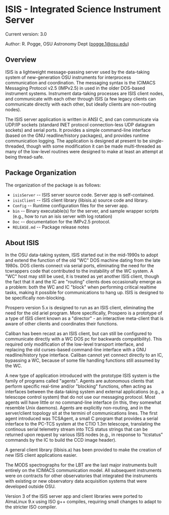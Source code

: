 # ISIS - Integrated Science Instrument Server

Current version: 3.0

Author: R. Pogge, OSU Astronomy Dept (pogge.1@osu.edu)

## Overview

ISIS is a lightweight message-passing server used by the data-taking system of new-generation OSU instruments for interprocess communication and coordination.
The messaging syntax is the ICIMACS Messaging Protocol v2.5 (IMPv2.5) in used in the older DOS-based instrument systems.  Instrument data-taking processes are 
ISIS client nodes, and communicate with each other through ISIS (a few legacy clients can communicate directly with each other, but ideally clients
are non-routing nodes).

The ISIS server application is written in ANSI C, and can communicate
via UDP/IP sockets (standard INET protocol connection-less UDP
datagram sockets) and serial ports.  It provides a simple command-line
interface (based on the GNU readline/history packages), and provides
runtime communication logging.  The application is designed at present
to be single-threaded, though with some modification it can be made
multi-threaded as many of the low-level routines were designed to make
at least an attempt at being thread-safe.

## Package Organization

The organization of the package is as follows:
 * `isisServer` -- ISIS server source code.  Server app is self-contained.
 * `isisClient` -- ISIS client library (libisis.a) source code and library.
 * `Config` -- Runtime configuration files for the server app.
 * `bin` -- Binary executable(s) for the server, and sample wrapper scripts (e.g., how to run an isis server with log rotation)
 * `Doc` -- documentation for the IMPv2.5 protocol.
 * `RELEASE.md` -- Package release notes

## About ISIS

In the OSU data-taking system, ISIS started out in the mid-1990s
to adopt and extend the function of the old "WC" DOS machine dating 
from the late 1980s.  DOS clients connect via serial ports,
eliminating the need for the tcwrappers code that contributed to the
instability of the WC system.  A "WC" host may still be used, it is
treated as yet another ISIS client, though the fact that it and the IC
are "routing" clients does occasionally emerge as a problem: both the
WC and IC "block" when performing critical realtime tasks, making it
possible for communications to hang up.  ISIS is designed to be
specifically non-blocking.

Prospero version 5.x is designed to run as an ISIS client, eliminating
the need for the old ariel program.  More specifically, Prospero is a
prototype of a type of ISIS client known as a "director" - an
interactive meta-client that is aware of other clients and coordinates
their functions.

Caliban has been recast as an ISIS client, but can still be configured
to communicate directly with a WC DOS pc for backwards compatibility).
This required only modification of the low-level transport interface,
and replacing the old curses-based command-line interface with a GNU
readline/history type interface.  Caliban cannot yet connect directly
to an IC, bypassing a WC, because of some file handling functions
still assumed by the WC.

A new type of application introduced with the prototype ISIS system is
the family of programs called "agents".  Agents are autonomous clients
that perform specific real-time and/or "blocking" functions, often
acting as interfaces between the data-taking system and external
applications (e.g., a telescope control system) that do not use our
messaging protocol. Most agents will have little or no command-line
interface (in this, they somewhat resemble Unix daemons).  Agents are
explicitly non-routing, and in the server/client topology sit at the
termini of communications lines.  The first agent introduced was
TCSAgent, a small C program that provides a serial interface to the
PC-TCS system at the CTIO 1.3m telescope, translating the continous
serial telemetry stream into TCS status strings that can be returned
upon request by various ISIS nodes (e.g., in response to "tcstatus"
commands by the IC to build the CCD image header).

A general client library (libisis.a) has been provided to make the
creation of new ISIS client applications easier.

The MODS spectrographs for the LBT are the last major instruments
built entirely on the ICIMACS communication model. All subsequent
instruments were on contracts for other observatories that integrated
the instruments with existing or new observatory data acquisition
systems that were developed outside OSU.

Version 3 of the ISIS server app and client libraries were ported
to AlmaLinux 9.x using ISO g++ compiles, requiring small changes
to adapt to the stricter ISO compiler.
